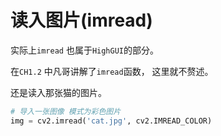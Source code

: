 # 读入图片(imread)

实际上`imread` 也属于`HighGUI`的部分。

在`CH1.2` 中凡哥讲解了`imread`函数， 这里就不赘述。 

还是读入那张猫的图片。

```python
# 导入一张图像 模式为彩色图片
img = cv2.imread('cat.jpg', cv2.IMREAD_COLOR)
```